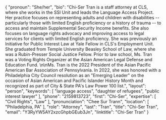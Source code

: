 {
  "pronoun": "She/her",
  "bio": "Chi-Ser Tran is a staff attorney at CLS, where she works in the SSI Unit and leads the Language Access Project. Her practice focuses on representing adults and children with disabilities -- particularly those with limited English proficiency or a history of trauma -- to access and maintain Supplemental Security Income benefits. She also focuses on language rights advocacy and improving access to legal services for clients with limited English proficiency. She was previously an Initiative for Public Interest Law at Yale Fellow in CLS's Employment Unit. She graduated from Temple University Beasley School of Law, where she was a Rubin-Presser Social Justice Fellow. Prior to law school, Ms. Tran was a Voting Rights Organizer at the Asian American Legal Defense and Education Fund. \n\nMs. Tran is the 2022 President of the Asian Pacific American Bar Association of Pennsylvania. In 2022, she was honored with a Philadelphia City Council resolution as an \"Emerging Leader\" on the occasion of Asian American and Pacific Islander History Month and recognized as part of City & State PA's Law Power 100 list.",
  "layout": "person",
  "keywords": [
    "language access",
    "daughter of refugees",
    "public interest lawyer"
  ],
  "phone": "2159813723",
  "first": "Chi-Ser",
  "expertise": [
    "Civil Rights",
    "Law"
  ],
  "pronunciation": "Chee Sur Trann",
  "location": [
    "Philadelphia, PA"
  ],
  "role": "Attorney",
  "last": "Tran",
  "title": "Chi-Ser Tran",
  "email": "Y3RyYW5AY2xzcGhpbGEub3Jn",
  "linktitle": "Chi-Ser Tran"
}